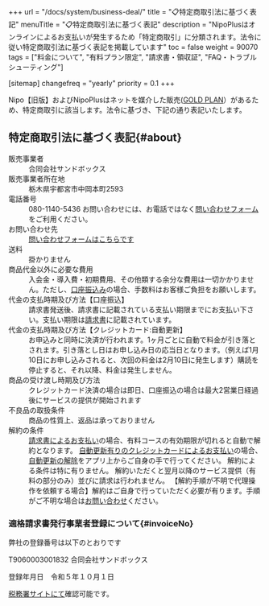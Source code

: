 +++
url = "/docs/system/business-deal/"
title = "📋特定商取引法に基づく表記"
menuTitle = "📋特定商取引法に基づく表記"
description = "NipoPlusはオンラインによるお支払いが発生するため「特定商取引」に分類されます。法令に従い特定商取引法に基づく表記を掲載しています"
toc = false
weight = 90070
tags = ["料金について", "有料プラン限定", "請求書・領収証", "FAQ・トラブルシューティング"]


[sitemap]
  changefreq = "yearly"
  priority = 0.1
+++

Nipo【旧版】およびNipoPlusはネットを媒介した販売([GOLD PLAN](/docs/price/)）があるため、特定商取引に該当します。法令に基づき、下記の通り表記いたします。

## 特定商取引法に基づく表記{#about}

<dl class="basic">
  <dt>販売事業者</dt>
  <dd>合同会社サンドボックス</dd>
  <dt>販売事業者所在地</dt>
  <dd>栃木県宇都宮市中岡本町2593</dd>
  <dt>電話番号</dt>
  <dd>080-1140-5436 お問い合わせには、お電話ではなく<a href="/others/inquery/">問い合わせフォーム</a>をご利用ください。</dd>
  <dt>お問い合わせ先</dt>
  <dd><a href="/others/inquery/">問い合わせフォームはこちらです</a></dd>
  <dt>送料</dt>
  <dd>掛かりません</dd>
  <dt>商品代金以外に必要な費用</dt>
  <dd>入会金・導入費・初期費用、その他類する余分な費用は一切かかりません。ただし、<a href="/docs/price/invoice/#feeInvoice">口座振込み</a>の場合、手数料はお客様ご負担をお願いします。</dd>
  <dt>代金の支払時期及び方法【口座振込】</dt>
  <dd>請求書発送後、請求書に記載されている支払い期限までにお支払い下さい。支払い期限は<a href="/docs/price/invoice/#convertPdfInvoice">請求書</a>に記載されています。</dd>
  <dt>代金の支払時期及び方法【クレジットカード:自動更新】</dt>
  <dd>お申込みと同時に決済が行われます。1ヶ月ごとに自動で料金が引き落とされます。引き落とし日はお申し込み日の応当日となります。（例えば1月10日にお申し込みされると、次回の料金は2月10日に発生します）購読を停止すると、それ以降、料金は発生しません。</dd>
  <dt>商品の受け渡し時期及び方法</dt>
  <dd>クレジットカード決済の場合は即日、口座振込の場合は最大2営業日経過後にサービスの提供が開始されます</dd>
  <dt>不良品の取扱条件</dt>
  <dd>商品の性質上、返品は承っておりません</dd>
  <dt>解約の条件</dt>
  <dd><a href="/docs/price/invoice/">請求書によるお支払い</a>の場合、有料コースの有効期限が切れると自動で解約となります。  <a href="/docs/price/fee/">自動更新有りのクレジットカードによるお支払い</a>の場合、<a href="/docs/price/fee/#stop_subscription">自動更新の解除</a>をアプリ上からご自身の手で行ってください。  解約による条件は特に有りません。  解約いただくと翌月以降のサービス提供（有料の部分のみ）並びに請求は行われません。  【解約手順が不明で代理操作を依頼する場合】解約はご自身で行っていただく必要が有ります。手順がご不明な場合は<a href="/others/inquery/">お問い合わせ</a>ください。</dd>
</dl>

### 適格請求書発行事業者登録について{#invoiceNo}

弊社の登録番号は以下のとおりです

T9060003001832
合同会社サンドボックス

登録年月日　令和５年１０月１日

[税務署サイトにて](https://www.invoice-kohyo.nta.go.jp/regno-search/detail?selRegNo=9060003001832)確認可能です。
